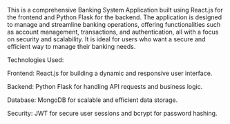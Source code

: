 This is a comprehensive Banking System Application built using React.js for the frontend and Python Flask for the backend. The application is designed to manage and streamline banking operations, offering functionalities such as account management, transactions, and authentication, all with a focus on security and scalability. It is ideal for users who want a secure and efficient way to manage their banking needs.

Technologies Used:

Frontend: React.js for building a dynamic and responsive user interface.

Backend: Python Flask for handling API requests and business logic.

Database: MongoDB for scalable and efficient data storage.

Security: JWT for secure user sessions and bcrypt for password hashing.
